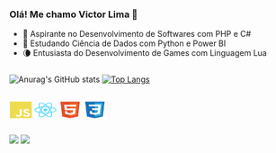 ### Olá! Me chamo Victor Lima 👋

- 🔭 Aspirante no Desenvolvimento de Softwares com PHP e C#
- 🌱 Estudando Ciência de Dados com Python e Power BI
- 🌘 Entusiasta do Desenvolvimento de Games com Linguagem Lua

##

![Anurag's GitHub stats](https://github-readme-stats.vercel.app/api?username=JVictorll1&show_icons=true&theme=synthwave)
[![Top Langs](https://github-readme-stats.vercel.app/api/top-langs/?username=JVictorll1&layout=compact)](https://github.com/anuraghazra/github-readme-stats)

<div style="display: inline_block"><br>
  <img align="center" alt="Rafa-Js" height="30" width="40" src="https://raw.githubusercontent.com/devicons/devicon/master/icons/javascript/javascript-plain.svg">
  <img align="center" alt="Rafa-React" height="30" width="40" src="https://raw.githubusercontent.com/devicons/devicon/master/icons/react/react-original.svg">
  <img align="center" alt="Rafa-HTML" height="30" width="40" src="https://raw.githubusercontent.com/devicons/devicon/master/icons/html5/html5-original.svg">
  <img align="center" alt="Rafa-CSS" height="30" width="40" src="https://raw.githubusercontent.com/devicons/devicon/master/icons/css3/css3-original.svg">
</div>

##

<div> 
  <a href = "mailto:jvicleall@gmail.com"><img src="https://img.shields.io/badge/-Gmail-%23333?style=for-the-badge&logo=gmail&logoColor=white" target="_blank"></a>
  <a href="https://www.linkedin.com/in/jo%C3%A3o-victor-leal-lima-bb0818144/" target="_blank"><img src="https://img.shields.io/badge/-LinkedIn-%230077B5?style=for-the-badge&logo=linkedin&logoColor=white" target="_blank"></a> 
</div>
